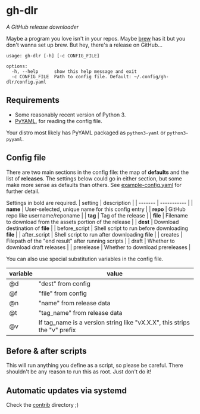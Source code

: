 gh-dlr
======
_A GitHub release downloader_

Maybe a program you love isn't in your repos. Maybe [brew](https://docs.brew.sh/Homebrew-on-Linux) has it but you don't wanna set up brew. But hey, there's a release on GitHub...
```
usage: gh-dlr [-h] [-c CONFIG_FILE]

options:
  -h, --help      show this help message and exit
  -c CONFIG_FILE  Path to config file. Default: ~/.config/gh-dlr/config.yaml
```
Requirements
------------
* Some reasonably recent version of Python 3.
* [PyYAML](https://pyyaml.org), for reading the config file.

Your distro most likely has PyYAML packaged as `python3-yaml` or `python3-pyyaml`.

Config file
-----------
There are two main sections in the config file: the map of **defaults** and the list of **releases**. The settings below could go in either section, but some make more sense as defaults than others. See [example-config.yaml](example-config.yaml) for further detail.

Settings in bold are required.
| setting | description |
| ------- | ----------- |
| **name** | User-selected, unique name for this config entry |
| **repo** | GitHub repo like username/reponame |
| **tag**  | Tag of the release |
| **file** | Filename to download from the assets portion of the release |
| **dest** | Download destination of **file** |
| before_script | Shell script to run before downloading **file** |
| after_script  | Shell script to run after downloading **file** |
| creates | Filepath of the "end result" after running scripts |
| draft |  Whether to download draft releases |
| prerelease | Whether to download prereleases |

You can also use special substitution variables in the config file.

| variable | value |
| -------- | ----- |
| @d | "dest" from config |
| @f | "file" from config |
| @n | "name" from release data |
| @t | "tag_name" from release data |
| @v | If tag_name is a version string like "vX.X.X", this strips the "v" prefix |

Before & after scripts
----------------------
This will run anything you define as a script, so please be careful. There shouldn't be any reason to run this as root. Just don't do it!

Automatic updates via systemd
-----------------------------
Check the [contrib](contrib/) directory ;)
